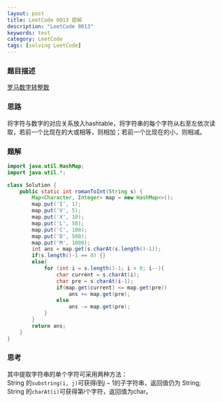 ```yaml
---
layout: post
title: LeetCode 0013 题解
description: "LeetCode 0013"
keywords: test
category: LeetCode
tags: [solving LeetCode]
---
```


### 题目描述
[罗马数字转整数](https://leetcode-cn.com/problems/roman-to-integer/)

### 思路
将字符与数字的对应关系放入hashtable，将字符串的每个字符从右至左依次读取，若前一个比现在的大或相等，则相加；若前一个比现在的小，则相减。

### 题解

```java
import java.util.HashMap;
import java.util.*;

class Solution {
    public static int romanToInt(String s) {
        Map<Character, Integer> map = new HashMap<>(); 
        map.put('I', 1);
        map.put('V', 5);
        map.put('X', 10);
        map.put('L', 50);
        map.put('C', 100);
        map.put('D', 500);
        map.put('M', 1000);
        int ans = map.get(s.charAt(s.length()-1));
        if(s.length()-1 == 0) {}
        else{
            for (int i = s.length()-1; i > 0; i--){
                char current = s.charAt(i);
                char pre = s.charAt(i-1);
                if(map.get(current) <= map.get(pre))
                    ans += map.get(pre);
                else
                    ans -= map.get(pre);
            }
        }
        return ans;
    }
}
```
### 思考
其中提取字符串的单个字符可采用两种方法：  
 String 的`substring(i, j)`可获得$i$到$j-1$的子字符串，返回值仍为 String;  
 String 的`charAt(i)`可获得第$i$个字符，返回值为char。

